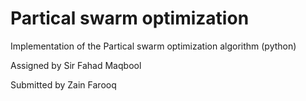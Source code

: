 # Partical swarm optimization
Implementation of the Partical swarm optimization algorithm (python)

Assigned by Sir Fahad Maqbool

Submitted by Zain Farooq
